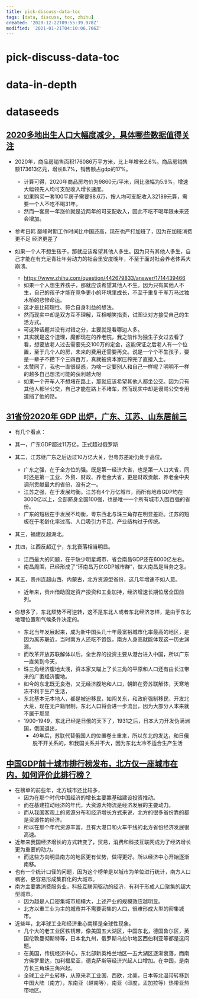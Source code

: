 ```yaml
---
title: pick-discuss-data-toc
tags: [data, discuss, toc, zhihu]
created: '2020-12-22T09:55:39.978Z'
modified: '2021-01-21T04:10:06.766Z'
---
```


# pick-discuss-data-toc

# data-in-depth

# dataseeds

## 

## [2020多地出生人口大幅度减少，具体哪些数据值得关注](https://www.zhihu.com/question/442415462)

- 2020年，商品房销售面积176086万平方米，比上年增长2.6%。商品房销售额173613亿元，增长8.7%，销售额占gdp的17%。
  - 计算可得，2020年商品房均价为9860元/平米，同比涨幅为5.9%，增速大幅领先人均可支配收入增长速度。
  - 如果购买一套100平房子需要98.6万，按人均可支配收入32189元算，需要一个人不吃不喝31年，
  - 然而一套房一年涨价就是近两年的可支配收入，因此不吃不喝年限未来还会增加。
- 参考日韩 巅峰时期工作时间比中国还高，现在也严打加班了，因为在加班消费更不足 经济更差了

- 如果一个人不想生孩子，那就应该希望其他人多生。因为只有其他人多生，自己才能在有充足青壮年劳动力的社会里安度晚年，不至于面对社会养老体系大崩溃。
  - https://www.zhihu.com/question/442679833/answer/1714439466
  - 如果一个人想生养孩子，那就应该希望其他人不生。因为只有其他人不生，自己的孩子才能在竞争更小的环境里成长，不至于重复千军万马过独木桥的悲惨命运。
  - 这才是比较理性、符合自身利益的想法。
  - 然而现实中却是双方互不理解，互相嘲笑指责，试图让对方接受自己的生活方式。
  - 可这种话题并没有对错之分，主要就是看哪边人多。
  - 其实就是这个道理，魔都现在的养老院，我之前作为独生子女过去看了看，想要放老人过去需要先交100万的定金，这能保证之后老人有一个位置，至于几个人的房，未来的费用还需要再交。说是一个个不生孩子，要是一辈子不攒下个三四百万，真就被资本家压榨完了直接入土。
  - 太赞同了，我也一直很疑惑，为啥一定要别人和自己一样呢？明明不一样的越多自己想法可能的获利越大呀
  - 如果一个开车人不想堵在路上，那就应该希望其他人都坐公交。因为只有其他人都坐公交，自己才能在路上不堵车，然而现实中却是谩骂公交专用道挡了他的路。

## [31省份2020年 GDP 出炉，广东、江苏、山东居前三](https://www.zhihu.com/question/441959527)

- 有几个看点：
- 其一，广东GDP超过11万亿，正式超过俄罗斯
- 其二，江苏继广东之后迈过10万亿大关，但粤苏差距仍处于高位。
  - 广东之强，在于全方位的强。既是第一经济大省，也是第一人口大省，同时还是第一工业、外贸、财政、养老金大省，更是财政贡献、养老金中央调剂贡献最大的省份，没有之一。
  - 江苏之强，在于发展均衡。江苏有4个万亿城市，而所有地市GDP均在3000亿以上，全部跻身全国100强，也是唯一一个所有城市入围百强的省份。
  - 广东的短板在于发展不均衡，粤东西北与珠三角存在明显差距。江苏的短板在于老龄化率过高、人口吸引力不足、产业结构过于传统。
- 其三，福建反超湖北。
- 其四，江西反超辽宁，东北衰落相当明显。
  - 江西最大的问题，在于缺少明星城市，省会南昌GDP还在6000亿左右。
  - 南昌周围，已经形成了“环南昌万亿GDP城市群”，做大南昌是当务之急。
- 其五，贵州连超山西、内蒙古，北方资源型省份，这几年增速不如人意。
  - 近年来，贵州借助固定资产投资和工业加持，经济增速长期位居全国前列。

- 你想多了，东北颓势不可逆转，这不是东北人或者东北经济怎样，是由于东北地理位置和气候条件决定的。
  - 东北当年发展起来，成为新中国头几十年最富裕城市化率最高的地区，是因为离苏联近，当时南方人还吃不饱饭，南方人身高就能体现这一历史渊源。
  - 而改革开放苏联解体以后，全世界的投资主要从港台进入中国，所以广东一直笑到今天，
  - 珠三角经济腹地太浅，资本家又瞄上了长三角的平原和人口还有由长江带来的广袤经济腹地。
  - 如今的东北既无良港，又无经济腹地和人口，朝鲜在旁苏联解体，天寒地冻不利于生产生活，
  - 东北基本无本地人，都是被迫移民，如闯关东，和政府强制移民，开发北大荒，现在无户籍限制，东北人口将会进一步流出，因为大部分人本来就不属于那里
  - 1900-1949，东北已经是日俄的天下了，1931之后，日本大力开发伪满洲国，俄国退出，
    - 49年后，苏联代替俄国人的位置卷土重来，所以东北的发达，和日俄脱不开关系的，和我国关系并不大，因为东北太冷不适合生产生活

## [中国GDP前十城市排行榜发布，北方仅一座城市在内，如何评价此排行榜？](https://www.zhihu.com/question/432834546)

- 在榜单的前些年，北方城市还比较多，
  - 因为在那个时代中国经济的增长主要靠基础建设投资推动。
  - 而在基建拉动经济的年代，大资源大物流是经济发展的主要动力。
  - 而从我国客观上的资源分布和经济增长方式来说，北方的很多省份靠的都是资源性的经济。
  - 所以在那个年代资源丰富，且有大港口和火车干线的北方省份经济发展很高速。
- 近年来我国经济增长的方式转变了，贸易，消费和科技互联网成为了经济增长更为重要的动力。
  - 而这些方向明显南方的地区更有优势，做得更好。所以经济中心开始逐渐南移。
- 也有一个统计口径的问题，因为这个榜单是以城市为单位进行统计，南方人口稠密，更容易形成集群化的大城市。
- 南方主要靠消费服务业，科技互联网驱动的经济，有利于形成人口聚集的超大型城市。
  - 因为越是人口密集城市规模大，上述产业的规模效应越明显。
  - 北方以重工业为主的城市并不需要密集的人口，很难形成大型的密集城市。
- 近些年，北半球工业和经济重心南移是全球性现象。
  - 几个大的老工业区铁锈带，像美国五大湖区，中国东北，德国鲁尔区，英国伦敦曼彻斯特等，日本北九州，俄罗斯乌拉尔地区西伯利亚等都是这问题。
  - 在美国，传统经济中心，东北部新英格兰地区—五大湖区逐渐衰落，而南方佛罗里达，加利福尼亚，德克萨斯等经济兴起人口增加。在中国，是南方长三角珠三角兴起。
  - 全球工业产业转移，从原来老工业国，西欧，北美，日本等北温带转移到中国大陆（南方），东南亚（越南等），南亚（印度，孟加拉等）热带亚热带地区。
